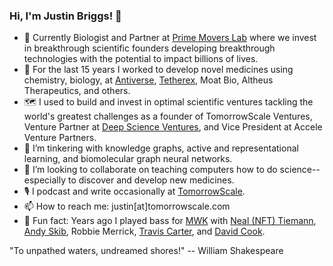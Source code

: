 ### Hi, I'm Justin Briggs! 👋

- 🧬 Currently Biologist and Partner at [Prime Movers Lab](http://primemoverslab.com) where we invest in breakthrough scientific founders developing breakthrough technologies with the potential to impact billions of lives.
- 🦠 For the last 15 years I worked to develop novel medicines using chemistry, biology, at [Antiverse](http://antiverse.io), [Tetherex](http://tetherex.com), Moat Bio, Altheus Therapeutics, and others.
- 🗺 I used to build and invest in optimal scientific ventures tackling the world's greatest challenges as a founder of TomorrowScale Ventures, Venture Partner at [Deep Science Ventures](http://deepscienceventures.com), and Vice President at Accele Venture Partners.
- 🔭 I’m tinkering with knowledge graphs, active and representational learning, and biomolecular graph neural networks.
- 👯 I’m looking to collaborate on teaching computers how to do science--especially to discover and develop new medicines.
- 🎙 I podcast and write occasionally at [TomorrowScale](https://tomorrowscale.com).
- 📫 How to reach me: justin[at]tomorrowscale.com
- 🎸 Fun fact: Years ago I played bass for [MWK](https://en.wikipedia.org/wiki/Midwest_Kings) with [Neal (NFT) Tiemann](https://sitstrings.com/artists/neal-tiemann-devil-driver), [Andy Skib](https://concord.com/roster/andy-skib/), Robbie Merrick, [Travis Carter](https://musicrow.com/2020/06/travis-carter-joins-big-loud-management-team/), and [David Cook](https://www.davidcookofficial.com/).

"To unpathed waters, undreamed shores!"  --  William Shakespeare
